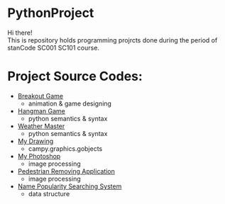# PythonProject
Hi there!\
This is repository holds programming projrcts done during the period of stanCode SC001 SC101 course.

# Project Source Codes:
* [Breakout Game](PythonProject/break_out_game/breakout.py)
  * animation & game designing
* [Hangman Game](PythonProject/hangman_game/hangman.py)
  * python semantics & syntax
* [Weather Master](PythonProject/weather_master/weather_master.py)
  * python semantics & syntax
* [My Drawing](PythonProject/my_drawing/my_drawing.py)
  * campy.graphics.gobjects
* [My Photoshop](PythonProject/myphotoshop)
  * image processing
* [Pedestrian Removing Application](PythonProject/pedestrian_removing_application/stanCodoshop.py)
  * image processing
* [Name Popularity Searching System](PythonProject/name_popularity_searching_system/babygraphics.py)
  * data structure
